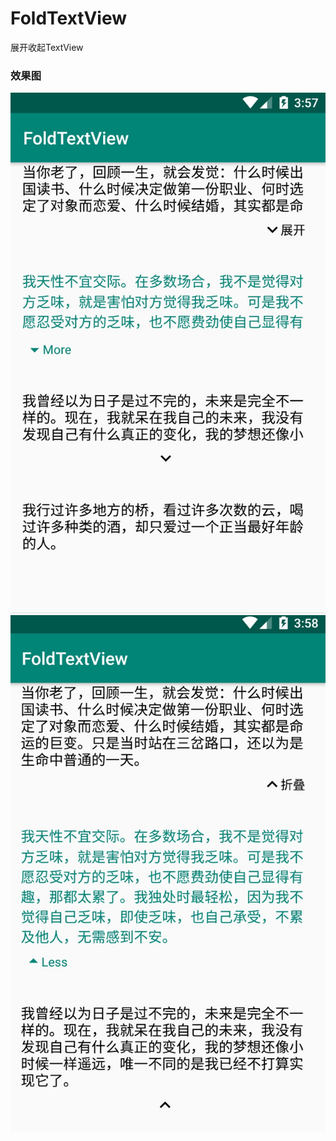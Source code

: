 # FoldTextView
展开收起TextView

### 效果图
![fold](https://github.com/zhangtiansimple/FoldTextView/blob/master/app/pic/pic_1.jpg)
![unFold](https://github.com/zhangtiansimple/FoldTextView/blob/master/app/pic/pic_2.jpg)
